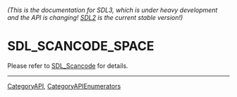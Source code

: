 ###### (This is the documentation for SDL3, which is under heavy development and the API is changing! [SDL2](https://wiki.libsdl.org/SDL2/) is the current stable version!)
# SDL_SCANCODE_SPACE

Please refer to [SDL_Scancode](SDL_Scancode) for details.

----
[CategoryAPI](CategoryAPI), [CategoryAPIEnumerators](CategoryAPIEnumerators)

